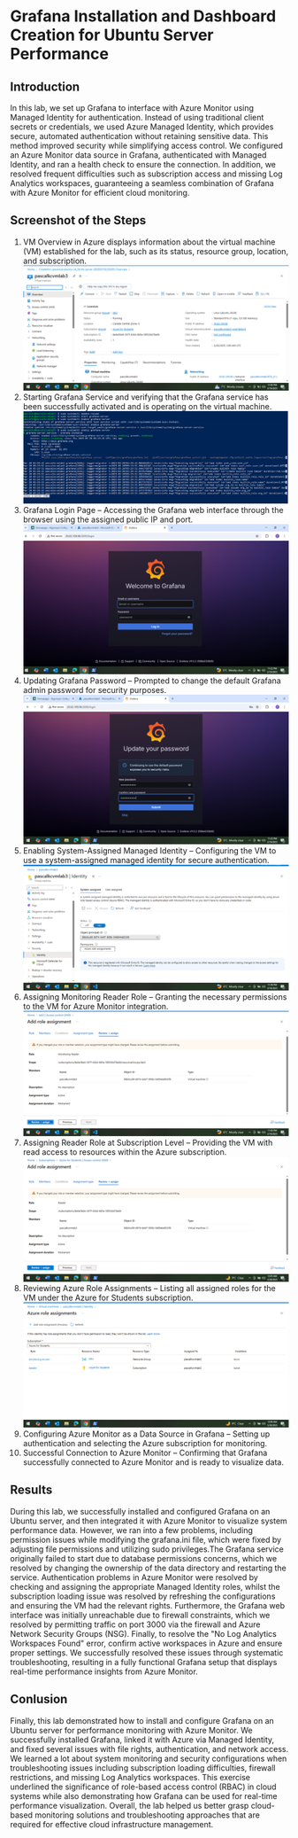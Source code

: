 # Grafana Installation and Dashboard Creation for Ubuntu Server Performance
## Introduction
In this lab, we set up Grafana to interface with Azure Monitor using Managed Identity for authentication. Instead of using traditional client secrets or credentials, we used Azure Managed Identity, which provides secure, automated authentication without retaining sensitive data. This method improved security while simplifying access control. We configured an Azure Monitor data source in Grafana, authenticated with Managed Identity, and ran a health check to ensure the connection. In addition, we resolved frequent difficulties such as subscription access and missing Log Analytics workspaces, guaranteeing a seamless combination of Grafana with Azure Monitor for efficient cloud monitoring.
## Screenshot of the Steps
1. VM Overview in Azure displays information about the virtual machine (VM) established for the lab, such as its status, resource group, location, and subscription.
![Screenshot 1](screenshot1.PNG)
2. Starting Grafana Service and verifying that the Grafana service has been successfully activated and is operating on the virtual machine.
![Screenshot 2](screenshot2.PNG)
3. Grafana Login Page – Accessing the Grafana web interface through the browser using the assigned public IP and port.
![Screenshot 3](screenshot3.PNG)
4. Updating Grafana Password – Prompted to change the default Grafana admin password for security purposes.
![Screenshot 4](screenshot4.PNG)
5. Enabling System-Assigned Managed Identity – Configuring the VM to use a system-assigned managed identity for secure authentication.
![Screenshot 5](screenshot5.PNG)
6. Assigning Monitoring Reader Role – Granting the necessary permissions to the VM for Azure Monitor integration.
![Screenshot 6](screenshot6.PNG)
7. Assigning Reader Role at Subscription Level – Providing the VM with read access to resources within the Azure subscription.
![Screenshot 7](screenshot7.PNG)
12. Reviewing Azure Role Assignments – Listing all assigned roles for the VM under the Azure for Students subscription.
![Screenshot 8](screenshot8.PNG)
14. Configuring Azure Monitor as a Data Source in Grafana – Setting up authentication and selecting the Azure subscription for monitoring.
15. Successful Connection to Azure Monitor – Confirming that Grafana successfully connected to Azure Monitor and is ready to visualize data.
## Results
During this lab, we successfully installed and configured Grafana on an Ubuntu server, and then integrated it with Azure Monitor to visualize system performance data. However, we ran into a few problems, including permission issues while modifying the grafana.ini file, which were fixed by adjusting file permissions and utilizing sudo privileges.The Grafana service originally failed to start due to database permissions concerns, which we resolved by changing the ownership of the data directory and restarting the service.  Authentication problems in Azure Monitor were resolved by checking and assigning the appropriate Managed Identity roles, whilst the subscription loading issue was resolved by refreshing the configurations and ensuring the VM had the relevant rights.  Furthermore, the Grafana web interface was initially unreachable due to firewall constraints, which we resolved by permitting traffic on port 3000 via the firewall and Azure Network Security Groups (NSG).  Finally, to resolve the "No Log Analytics Workspaces Found" error, confirm active workspaces in Azure and ensure proper settings. We successfully resolved these issues through systematic troubleshooting, resulting in a fully functional Grafana setup that displays real-time performance insights from Azure Monitor.
## Conlusion
Finally, this lab demonstrated how to install and configure Grafana on an Ubuntu server for performance monitoring with Azure Monitor.  We successfully installed Grafana, linked it with Azure via Managed Identity, and fixed several issues with file rights, authentication, and network access.  We learned a lot about system monitoring and security configurations when troubleshooting issues including subscription loading difficulties, firewall restrictions, and missing Log Analytics workspaces.  This exercise underlined the significance of role-based access control (RBAC) in cloud systems while also demonstrating how Grafana can be used for real-time performance visualization.  Overall, the lab helped us better grasp cloud-based monitoring solutions and troubleshooting approaches that are required for effective cloud infrastructure management.









 

